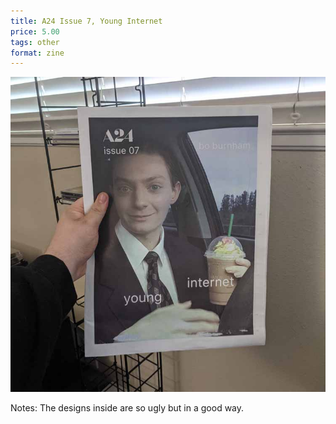 ```yaml
---
title: A24 Issue 7, Young Internet
price: 5.00
tags: other
format: zine
---
```

![younginternet](/assets/img/ibuycrap/younginternet.jpg) 

Notes: The designs inside are so ugly but in a good way.